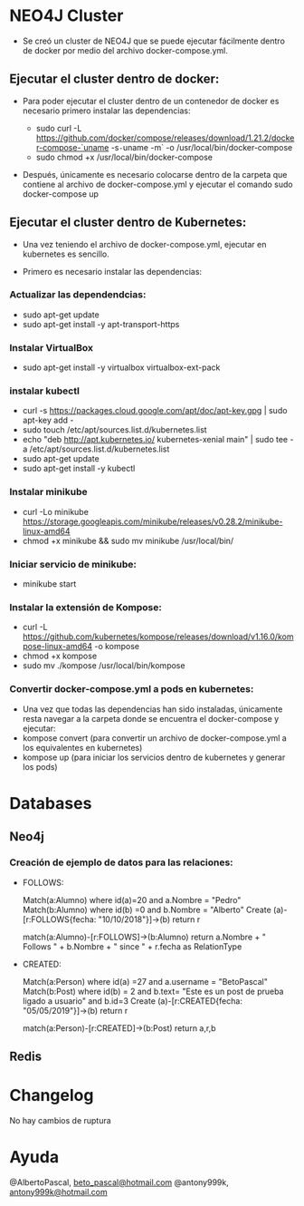 # NEO4J Cluster

- Se creó un cluster de NEO4J que se puede ejecutar fácilmente dentro de docker por medio del archivo docker-compose.yml. 

## Ejecutar el cluster dentro de docker:

- Para poder ejecutar el cluster dentro de un contenedor de docker es necesario primero instalar las dependencias:
	- sudo curl -L https://github.com/docker/compose/releases/download/1.21.2/docker-compose-`uname -s`-`uname -m` -o /usr/local/bin/docker-compose
	- sudo chmod +x /usr/local/bin/docker-compose

- Después, únicamente es necesario colocarse dentro de la carpeta que contiene al archivo de docker-compose.yml y ejecutar el comando sudo docker-compose up

## Ejecutar el cluster dentro de Kubernetes:

- Una vez teniendo el archivo de docker-compose.yml, ejecutar en kubernetes es sencillo. 

- Primero es necesario instalar las dependencias:

### Actualizar las dependendcias:

- sudo apt-get update
- sudo apt-get install -y apt-transport-https

### Instalar VirtualBox

- sudo apt-get install -y virtualbox virtualbox-ext-pack

### instalar kubectl

- curl -s https://packages.cloud.google.com/apt/doc/apt-key.gpg | sudo apt-key add -
- sudo touch /etc/apt/sources.list.d/kubernetes.list 
- echo "deb http://apt.kubernetes.io/ kubernetes-xenial main" | sudo tee -a /etc/apt/sources.list.d/kubernetes.list
- sudo apt-get update
- sudo apt-get install -y kubectl

### Instalar minikube

- curl -Lo minikube https://storage.googleapis.com/minikube/releases/v0.28.2/minikube-linux-amd64
- chmod +x minikube && sudo mv minikube /usr/local/bin/

### Iniciar servicio de minikube:

- minikube start

### Instalar la extensión de Kompose:

- curl -L https://github.com/kubernetes/kompose/releases/download/v1.16.0/kompose-linux-amd64 -o kompose
- chmod +x kompose
- sudo mv ./kompose /usr/local/bin/kompose

### Convertir docker-compose.yml a pods en kubernetes:

- Una vez que todas las dependencias han sido instaladas, únicamente resta navegar a la carpeta donde se encuentra el docker-compose y ejecutar:
- kompose convert (para convertir un archivo de docker-compose.yml a los equivalentes en kubernetes)
- kompose up (para iniciar los servicios dentro de kubernetes y generar los pods)

# Databases


## Neo4j


### Creación de ejemplo de datos para las relaciones:
- FOLLOWS:
	
	Match(a:Alumno) where id(a)=20 and a.Nombre = "Pedro"
	Match(b:Alumno) where id(b) =0 and b.Nombre = "Alberto"
	Create (a)-[r:FOLLOWS{fecha: "10/10/2018"}]->(b)
	return r

	match(a:Alumno)-[r:FOLLOWS]->(b:Alumno) return a.Nombre + " Follows " + b.Nombre + " since " + r.fecha as RelationType

- CREATED:

	Match(a:Person) where id(a) =27 and a.username = "BetoPascal"
	Match(b:Post) where id(b) = 2 and b.text= "Este es un post de prueba ligado a usuario" and b.id=3
	Create (a)-[r:CREATED{fecha: "05/05/2019"}]->(b)
	return r

	match(a:Person)-[r:CREATED]->(b:Post) return a,r,b

## Redis

# Changelog
No hay cambios de ruptura

# Ayuda
@AlbertoPascal, beto_pascal@hotmail.com
@antony999k, antony999k@hotmail.com

